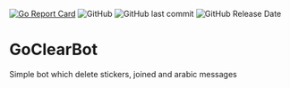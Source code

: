 [![Go Report Card](https://goreportcard.com/badge/github.com/magicbotsru/GoClearBot)](https://goreportcard.com/report/github.com/magicbotsru/GoClearBot)
![GitHub](https://img.shields.io/github/license/magicbotsru/GoClearBot.svg)
![GitHub last commit](https://img.shields.io/github/last-commit/magicbotsru/GoClearBot.svg)
![GitHub Release Date](https://img.shields.io/github/release-date/magicbotsru/GoClearBot.svg)

# GoClearBot
Simple bot which delete stickers, joined and arabic messages
